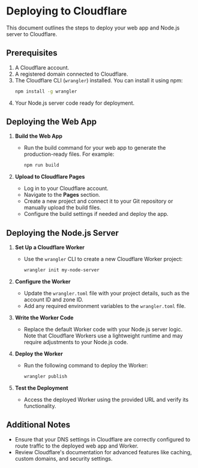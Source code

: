 # Deploying to Cloudflare

This document outlines the steps to deploy your web app and Node.js server to Cloudflare.

## Prerequisites

1. A Cloudflare account.
2. A registered domain connected to Cloudflare.
3. The Cloudflare CLI (`wrangler`) installed. You can install it using npm:
   ```bash
   npm install -g wrangler
   ```
4. Your Node.js server code ready for deployment.

## Deploying the Web App

1. **Build the Web App**

   - Run the build command for your web app to generate the production-ready files. For example:
     ```bash
     npm run build
     ```

2. **Upload to Cloudflare Pages**
   - Log in to your Cloudflare account.
   - Navigate to the **Pages** section.
   - Create a new project and connect it to your Git repository or manually upload the build files.
   - Configure the build settings if needed and deploy the app.

## Deploying the Node.js Server

1. **Set Up a Cloudflare Worker**

   - Use the `wrangler` CLI to create a new Cloudflare Worker project:
     ```bash
     wrangler init my-node-server
     ```

2. **Configure the Worker**

   - Update the `wrangler.toml` file with your project details, such as the account ID and zone ID.
   - Add any required environment variables to the `wrangler.toml` file.

3. **Write the Worker Code**

   - Replace the default Worker code with your Node.js server logic. Note that Cloudflare Workers use a lightweight runtime and may require adjustments to your Node.js code.

4. **Deploy the Worker**

   - Run the following command to deploy the Worker:
     ```bash
     wrangler publish
     ```

5. **Test the Deployment**
   - Access the deployed Worker using the provided URL and verify its functionality.

## Additional Notes

- Ensure that your DNS settings in Cloudflare are correctly configured to route traffic to the deployed web app and Worker.
- Review Cloudflare's documentation for advanced features like caching, custom domains, and security settings.
